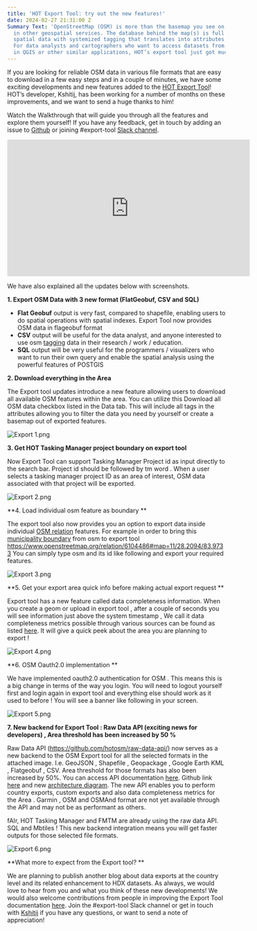 ```yaml
---
title: 'HOT Export Tool: try out the new features!'
date: 2024-02-27 21:31:00 Z
Summary Text: 'OpenStreetMap (OSM) is more than the basemap you see on osm.org or
  in other geospatial services. The database behind the map(s) is full of crowdsourced
  spatial data with systemized tagging that translates into attributes in GIS systems.
  For data analysts and cartographers who want to access datasets from OSM for use
  in QGIS or other similar applications, HOT’s export tool just got much more helpful! '
---
```


If you are looking for reliable OSM data in various file formats that are easy to download in a few easy steps and in a couple of minutes,  we have some exciting developments and new features added to the [HOT Export Tool](https://export.hotosm.org/en/v3/)!  HOT’s developer, Kshitij, has been working for a number of months on these improvements, and we want to send a huge thanks to him!

Watch the Walkthrough that will guide you through all the features and explore them yourself! If you have any feedback, get in touch by adding an issue to [Github](https://github.com/hotosm/osm-export-tool) or joining #export-tool [Slack channel](https://slack.hotosm.org/).

<iframe width="560" height="315" src="https://www.youtube.com/embed/vxEDFAVfOTo?si=kdBJGdubn3UrqdnS" title="YouTube video player" frameborder="0" allow="accelerometer; autoplay; clipboard-write; encrypted-media; gyroscope; picture-in-picture; web-share" allowfullscreen></iframe>

We have also explained all the updates below with screenshots.

**1. Export OSM Data with 3 new format (FlatGeobuf, CSV and SQL)**

* **Flat Geobuf** output is very fast, compared to shapefile, enabling users to do spatial operations with spatial indexes. Export Tool now provides OSM data in flageobuf format
* **CSV** output will be useful for the data analyst, and anyone interested to use osm [tagging](https://wiki.openstreetmap.org/wiki/Tags) data in their research / work / education.
* **SQL** output will be very useful for the programmers / visualizers who want to run their own query and enable the spatial analysis using the powerful features of POSTGIS 

**2. Download everything in the Area**

The Export tool updates introduce a new feature allowing users to download all available OSM features within the area. You can utilize this Download all OSM data checkbox listed in the Data tab. This will include all tags in the attributes allowing you to filter the data you need by yourself or create a basemap out of exported features.

![Export 1.png](/uploads/Export%201.png)


**3. Get HOT Tasking Manager project boundary on export tool**

Now Export Tool can support Tasking Manager Project id as input directly to the search bar. Project id should be followed by tm word . When a user selects a tasking manager project ID as an area of interest, OSM data associated with that project will be exported. 

![Export 2.png](/uploads/Export%202.png)

**4. Load individual osm feature as boundary **

The export tool also now provides you an option to export data inside individual [OSM relation](https://wiki.openstreetmap.org/wiki/Relation) features. For example in order to bring this [municipality boundary](https://www.openstreetmap.org/relation/6104486#map=11/28.2094/83.9733) from osm to export tool https://www.openstreetmap.org/relation/6104486#map=11/28.2094/83.9733 You can simply type osm and its id like following and export your required features.

![Export 3.png](/uploads/Export%203.png)

**5. Get your export area quick info before making actual export request **

Export tool has a new feature called data completeness information. When you create a geom or upload in export tool , after a couple of seconds you will see information just above the system timestamp , We call it data completeness metrics possible through various sources can be found as listed [here](https://github.com/hotosm/raw-data-api/blob/develop/docs/src/stats/indicators.md). It will give a quick peek about the area you are planning to export ! 

![Export 4.png](/uploads/Export%204.png)

**6. OSM Oauth2.0 implementation **

We have implemented oauth2.0 authentication for OSM . This means this is a big change in terms of the way you login. You will need to logout yourself first and login again in export tool and everything else  should work as it used to before ! You will see a banner like following in your screen.

![Export 5.png](/uploads/Export%205.png)

**7. New backend for Export Tool : Raw Data API  (exciting news for developers) , Area threshold has been increased by 50 %**

Raw Data API (https://github.com/hotosm/raw-data-api/)  now serves as a new backend to the OSM Export tool for all the selected formats in the attached image. I.e. GeoJSON , Shapefile , Geopackage , Google Earth KML , Flatgeobuf , CSV. Area threshold for those formats has also been increased by 50%. You can access API documentation [here](https://api-prod.raw-data.hotosm.org/v1/redoc). Github link [here](https://github.com/hotosm/export-tool-api) and new [architecture diagram](https://miro.com/welcomeonboard/OFIxRlBWUHU0bmIyb2FPZkJqSDhYVzc1ektqZDFzSXRJU1VHTTdYRVlraFVkNUVmUTcweHRvZXRwTDJKZ0ZsMnwzNDU4NzY0NTE1MDkwMjQ0MzIzfDI=?share_link_id=26271906711). The new API enables you to perform country exports, custom exports and also data completeness metrics for the Area . Garmin , OSM and OSMAnd format are not yet available through the API and may not be as performant as others.

fAIr, HOT Tasking Manager and FMTM are already using the raw data API. SQL and Mbtiles !  This new  backend integration  means you will get faster outputs for those selected file formats.

![Export 6.png](/uploads/Export%206.png)

**What more to expect from the Export tool? **

We are planning to publish another blog about data exports at the country level and its related enhancement to HDX datasets. As always, we would love to hear from you and what you think of these new developments!  We would also welcome contributions from people in improving the Export Tool documentation [here](https://github.com/hotosm/osm-export-tool/tree/master/ui/app/components/help).
Join the #export-tool Slack channel or get in touch with [Kshitij](mailto:kshitij.sharma@hotosm.org) if you have any questions, or want to send a note of appreciation!
